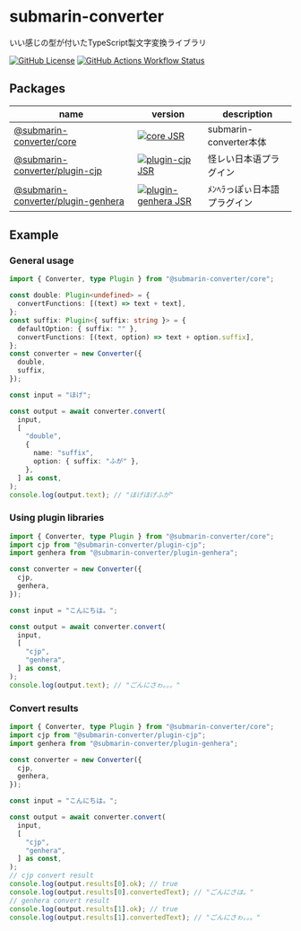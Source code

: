 # submarin-converter

いい感じの型が付いたTypeScript製文字変換ライブラリ

[![GitHub License](https://img.shields.io/github/license/souhait0614/submarin-converter?style=flat-square)](https://github.com/souhait0614/submarin-converter/license)
[![GitHub Actions Workflow Status](https://img.shields.io/github/actions/workflow/status/souhait0614/submarin-converter/ci.yml?branch=master&style=flat-square&label=test)](https://github.com/souhait0614/submarin-converter/actions/workflows/ci.yml)

## Packages

| name                                                                                    | version                                                                                                                              | description                |
| --------------------------------------------------------------------------------------- | ------------------------------------------------------------------------------------------------------------------------------------ | -------------------------- |
| [@submarin-converter/core](https://jsr.io/@submarin-converter/core)                     | [![core JSR](https://jsr.io/badges/@submarin-converter/core)](https://jsr.io/@submarin-converter/core)                               | submarin-converter本体     |
| [@submarin-converter/plugin-cjp](https://jsr.io/@submarin-converter/plugin-cjp)         | [![plugin-cjp JSR](https://jsr.io/badges/@submarin-converter/plugin-cjp)](https://jsr.io/@submarin-converter/plugin-cjp)             | 怪レい日本语プラグイン     |
| [@submarin-converter/plugin-genhera](https://jsr.io/@submarin-converter/plugin-genhera) | [![plugin-genhera JSR](https://jsr.io/badges/@submarin-converter/plugin-genhera)](https://jsr.io/@submarin-converter/plugin-genhera) | ﾒﾝﾍﾗっぽぃ日本語プラグイン |

## Example

### General usage

```typescript
import { Converter, type Plugin } from "@submarin-converter/core";

const double: Plugin<undefined> = {
  convertFunctions: [(text) => text + text],
};
const suffix: Plugin<{ suffix: string }> = {
  defaultOption: { suffix: "" },
  convertFunctions: [(text, option) => text + option.suffix],
};
const converter = new Converter({
  double,
  suffix,
});

const input = "ほげ";

const output = await converter.convert(
  input,
  [
    "double",
    {
      name: "suffix",
      option: { suffix: "ふが" },
    },
  ] as const,
);
console.log(output.text); // "ほげほげふが"
```

### Using plugin libraries

```typescript
import { Converter, type Plugin } from "@submarin-converter/core";
import cjp from "@submarin-converter/plugin-cjp";
import genhera from "@submarin-converter/plugin-genhera";

const converter = new Converter({
  cjp,
  genhera,
});

const input = "こんにちは。";

const output = await converter.convert(
  input,
  [
    "cjp",
    "genhera",
  ] as const,
);
console.log(output.text); // "ごんにさゎ。。。"
```

### Convert results

```typescript
import { Converter, type Plugin } from "@submarin-converter/core";
import cjp from "@submarin-converter/plugin-cjp";
import genhera from "@submarin-converter/plugin-genhera";

const converter = new Converter({
  cjp,
  genhera,
});

const input = "こんにちは。";

const output = await converter.convert(
  input,
  [
    "cjp",
    "genhera",
  ] as const,
);
// cjp convert result
console.log(output.results[0].ok); // true
console.log(output.results[0].convertedText); // "ごんにさは。"
// genhera convert result
console.log(output.results[1].ok); // true
console.log(output.results[1].convertedText); // "ごんにさゎ。。。"
```
